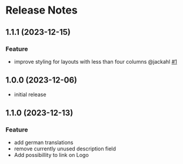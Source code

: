 # Release Notes

<!-- You should *NOT* be adding new change log entries to this file.
     You should create a file in the news directory instead.
     For helpful instructions, please see:
     https://6.docs.plone.org/contributing/index.html?highlight=towncrier#change-log-entry
-->

<!-- towncrier release notes start -->

## 1.1.1 (2023-12-15)

### Feature

- improve styling for layouts with less than four columns @jackahl [#1](https://github.com/kitconcept/volto-logos-block/pull/1)

## 1.0.0 (2023-12-06)

- initial release

## 1.1.0 (2023-12-13)

### Feature

- add german translations
- remove currently unused description field
- Add possibillity to link on Logo
